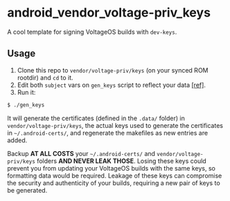 # android_vendor_voltage-priv_keys

A cool template for signing VoltageOS builds with `dev-keys`.

## Usage

1. Clone this repo to `vendor/voltage-priv/keys` (on your synced ROM rootdir) and `cd` to it.
2. Edit both `subject` vars on `gen_keys` script to reflect your data [[ref]](https://learn.microsoft.com/en-us/previous-versions/windows/desktop/ldap/distinguished-names).
3. Run it:

```bash
$ ./gen_keys
```

It will generate the certificates (defined in the `.data/` folder) in `vendor/voltage-priv/keys`, the actual keys used to generate the certificates in `~/.android-certs/`, and regenerate the makefiles as new entries are added.

Backup **AT ALL COSTS** your `~/.android-certs/` and `vendor/voltage-priv/keys` folders **AND NEVER LEAK THOSE**. Losing these keys could prevent you from updating your VoltageOS builds with the same keys, so formatting data would be required. Leakage of these keys can compromise the security and authenticity of your builds, requiring a new pair of keys to be generated.
